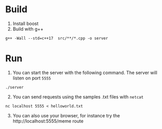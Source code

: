 # Build

1. Install boost
2. Build with g++

```shell
g++ -Wall --std=c++17  src/**/*.cpp -o server
```

# Run 

1. You can start the server with the following command. The server will listen on port `5555`

```shell
./server
```

2. You can send requests using the samples .txt files with `netcat`

```shell
nc localhost 5555 < helloworld.txt
```

3. You can also use your browser, for instance try the http://localhost:5555/meme route
